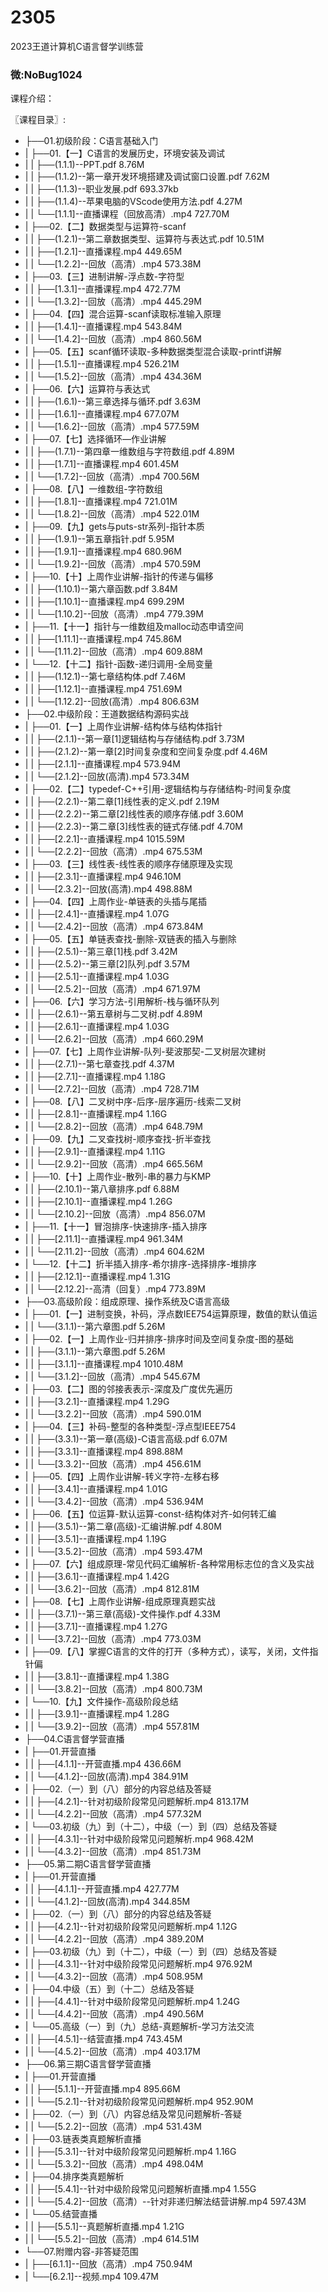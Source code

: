 # 2305
2023王道计算机C语言督学训练营
### 微:NoBug1024 


课程介绍：

〖课程目录〗:

- ├──01.初级阶段：C语言基础入门  
- |   ├──01.【一】C语言的发展历史，环境安装及调试  
- |   |   ├──(1.1.1)--PPT.pdf  8.76M
- |   |   ├──(1.1.2)--第一章开发环境搭建及调试窗口设置.pdf  7.62M
- |   |   ├──(1.1.3)--职业发展.pdf  693.37kb
- |   |   ├──(1.1.4)--苹果电脑的VScode使用方法.pdf  4.27M
- |   |   └──[1.1.1]--直播课程（回放高清）.mp4  727.70M
- |   ├──02.【二】数据类型与运算符-scanf  
- |   |   ├──(1.2.1)--第二章数据类型、运算符与表达式.pdf  10.51M
- |   |   ├──[1.2.1]--直播课程.mp4  449.65M
- |   |   └──[1.2.2]--回放（高清）.mp4  573.38M
- |   ├──03.【三】进制讲解-浮点数-字符型  
- |   |   ├──[1.3.1]--直播课程.mp4  472.77M
- |   |   └──[1.3.2]--回放（高清）.mp4  445.29M
- |   ├──04.【四】混合运算-scanf读取标准输入原理  
- |   |   ├──[1.4.1]--直播课程.mp4  543.84M
- |   |   └──[1.4.2]--回放（高清）.mp4  860.56M
- |   ├──05.【五】scanf循环读取-多种数据类型混合读取-printf讲解  
- |   |   ├──[1.5.1]--直播课程.mp4  526.21M
- |   |   └──[1.5.2]--回放（高清）.mp4  434.36M
- |   ├──06.【六】运算符与表达式  
- |   |   ├──(1.6.1)--第三章选择与循环.pdf  3.63M
- |   |   ├──[1.6.1]--直播课程.mp4  677.07M
- |   |   └──[1.6.2]--回放（高清）.mp4  577.59M
- |   ├──07.【七】选择循环—作业讲解  
- |   |   ├──(1.7.1)--第四章一维数组与字符数组.pdf  4.89M
- |   |   ├──[1.7.1]--直播课程.mp4  601.45M
- |   |   └──[1.7.2]--回放（高清）.mp4  700.56M
- |   ├──08.【八】一维数组-字符数组  
- |   |   ├──[1.8.1]--直播课程.mp4  721.01M
- |   |   └──[1.8.2]--回放（高清）.mp4  522.01M
- |   ├──09.【九】gets与puts-str系列-指针本质  
- |   |   ├──(1.9.1)--第五章指针.pdf  5.95M
- |   |   ├──[1.9.1]--直播课程.mp4  680.96M
- |   |   └──[1.9.2]--回放（高清）.mp4  570.59M
- |   ├──10.【十】上周作业讲解-指针的传递与偏移  
- |   |   ├──(1.10.1)--第六章函数.pdf  3.84M
- |   |   ├──[1.10.1]--直播课程.mp4  699.29M
- |   |   └──[1.10.2]--回放（高清）.mp4  779.39M
- |   ├──11.【十一】指针与一维数组及malloc动态申请空间  
- |   |   ├──[1.11.1]--直播课程.mp4  745.86M
- |   |   └──[1.11.2]--回放（高清）.mp4  609.88M
- |   └──12.【十二】指针-函数-递归调用-全局变量  
- |   |   ├──(1.12.1)--第七章结构体.pdf  7.46M
- |   |   ├──[1.12.1]--直播课程.mp4  751.69M
- |   |   └──[1.12.2]--回放(高清）.mp4  806.63M
- ├──02.中级阶段：王道数据结构源码实战  
- |   ├──01.【一】上周作业讲解-结构体与结构体指针  
- |   |   ├──(2.1.1)--第一章[1]逻辑结构与存储结构.pdf  3.73M
- |   |   ├──(2.1.2)--第一章[2]时间复杂度和空间复杂度.pdf  4.46M
- |   |   ├──[2.1.1]--直播课程.mp4  573.94M
- |   |   └──[2.1.2]--回放(高清).mp4  573.34M
- |   ├──02.【二】typedef-C++引用-逻辑结构与存储结构-时间复杂度  
- |   |   ├──(2.2.1)--第二章[1]线性表的定义.pdf  2.19M
- |   |   ├──(2.2.2)--第二章[2]线性表的顺序存储.pdf  3.60M
- |   |   ├──(2.2.3)--第二章[3]线性表的链式存储.pdf  4.70M
- |   |   ├──[2.2.1]--直播课程.mp4  1015.59M
- |   |   └──[2.2.2]--回放（高清）.mp4  675.53M
- |   ├──03.【三】线性表-线性表的顺序存储原理及实现  
- |   |   ├──[2.3.1]--直播课程.mp4  946.10M
- |   |   └──[2.3.2]--回放(高清).mp4  498.88M
- |   ├──04.【四】上周作业-单链表的头插与尾插  
- |   |   ├──[2.4.1]--直播课程.mp4  1.07G
- |   |   └──[2.4.2]--回放（高清）.mp4  673.84M
- |   ├──05.【五】单链表查找-删除-双链表的插入与删除  
- |   |   ├──(2.5.1)--第三章[1]栈.pdf  3.42M
- |   |   ├──(2.5.2)--第三章[2]队列.pdf  3.57M
- |   |   ├──[2.5.1]--直播课程.mp4  1.03G
- |   |   └──[2.5.2]--回放（高清）.mp4  671.97M
- |   ├──06.【六】学习方法-引用解析-栈与循环队列  
- |   |   ├──(2.6.1)--第五章树与二叉树.pdf  4.89M
- |   |   ├──[2.6.1]--直播课程.mp4  1.03G
- |   |   └──[2.6.2]--回放（高清）.mp4  660.29M
- |   ├──07.【七】上周作业讲解-队列-斐波那契-二叉树层次建树  
- |   |   ├──(2.7.1)--第七章查找.pdf  4.37M
- |   |   ├──[2.7.1]--直播课程.mp4  1.18G
- |   |   └──[2.7.2]--回放（高清）.mp4  728.71M
- |   ├──08.【八】二叉树中序-后序-层序遍历-线索二叉树  
- |   |   ├──[2.8.1]--直播课程.mp4  1.16G
- |   |   └──[2.8.2]--回放（高清）.mp4  648.79M
- |   ├──09.【九】二叉查找树-顺序查找-折半查找  
- |   |   ├──[2.9.1]--直播课程.mp4  1.11G
- |   |   └──[2.9.2]--回放（高清）.mp4  665.56M
- |   ├──10.【十】上周作业-散列-串的暴力与KMP  
- |   |   ├──(2.10.1)--第八章排序.pdf  6.88M
- |   |   ├──[2.10.1]--直播课程.mp4  1.26G
- |   |   └──[2.10.2]--回放（高清）.mp4  856.07M
- |   ├──11.【十一】冒泡排序-快速排序-插入排序  
- |   |   ├──[2.11.1]--直播课程.mp4  961.34M
- |   |   └──[2.11.2]--回放（高清）.mp4  604.62M
- |   └──12.【十二】折半插入排序-希尔排序-选择排序-堆排序  
- |   |   ├──[2.12.1]--直播课程.mp4  1.31G
- |   |   └──[2.12.2]--高清（回复）.mp4  773.89M
- ├──03.高级阶段：组成原理、操作系统及C语言高级  
- |   ├──01.【一】进制变换，补码，浮点数IEE754运算原理，数值的默认值运  
- |   |   └──(3.1.1)--第六章图.pdf  5.26M
- |   ├──02.【一】上周作业-归并排序-排序时间及空间复杂度-图的基础  
- |   |   ├──(3.1.1)--第六章图.pdf  5.26M
- |   |   ├──[3.1.1]--直播课程.mp4  1010.48M
- |   |   └──[3.1.2]--回放（高清）.mp4  545.67M
- |   ├──03.【二】图的邻接表表示-深度及广度优先遍历  
- |   |   ├──[3.2.1]--直播课程.mp4  1.29G
- |   |   └──[3.2.2]--回放（高清）.mp4  590.01M
- |   ├──04.【三】补码-整型的各种类型-浮点型IEEE754  
- |   |   ├──(3.3.1)--第一章(高级)-C语言高级.pdf  6.07M
- |   |   ├──[3.3.1]--直播课程.mp4  898.88M
- |   |   └──[3.3.2]--回放（高清）.mp4  456.61M
- |   ├──05.【四】上周作业讲解-转义字符-左移右移  
- |   |   ├──[3.4.1]--直播课程.mp4  1.01G
- |   |   └──[3.4.2]--回放（高清）.mp4  536.94M
- |   ├──06.【五】位运算-默认运算-const-结构体对齐-如何转汇编  
- |   |   ├──(3.5.1)--第二章(高级)-汇编讲解.pdf  4.80M
- |   |   ├──[3.5.1]--直播课程.mp4  1.19G
- |   |   └──[3.5.2]--回放（高清）.mp4  593.47M
- |   ├──07.【六】组成原理-常见代码汇编解析-各种常用标志位的含义及实战  
- |   |   ├──[3.6.1]--直播课程.mp4  1.42G
- |   |   └──[3.6.2]--回放（高清）.mp4  812.81M
- |   ├──08.【七】上周作业讲解-组成原理真题实战  
- |   |   ├──(3.7.1)--第三章(高级)-文件操作.pdf  4.33M
- |   |   ├──[3.7.1]--直播课程.mp4  1.27G
- |   |   └──[3.7.2]--回放（高清）.mp4  773.03M
- |   ├──09.【八】掌握C语言的文件的打开（多种方式），读写，关闭，文件指针偏  
- |   |   ├──[3.8.1]--直播课程.mp4  1.38G
- |   |   └──[3.8.2]--回放（高清）.mp4  800.73M
- |   └──10.【九】文件操作-高级阶段总结  
- |   |   ├──[3.9.1]--直播课程.mp4  1.28G
- |   |   └──[3.9.2]--回放（高清）.mp4  557.81M
- ├──04.C语言督学营直播  
- |   ├──01.开营直播  
- |   |   ├──[4.1.1]--开营直播.mp4  436.66M
- |   |   └──[4.1.2]--回放(高清).mp4  384.91M
- |   ├──02.（一）到（八）部分的内容总结及答疑  
- |   |   ├──[4.2.1]--针对初级阶段常见问题解析.mp4  813.17M
- |   |   └──[4.2.2]--回放（高清）.mp4  577.32M
- |   └──03.初级（九）到（十二），中级（一）到（四）总结及答疑  
- |   |   ├──[4.3.1]--针对中级阶段常见问题解析.mp4  968.42M
- |   |   └──[4.3.2]--回放（高清）.mp4  851.73M
- ├──05.第二期C语言督学营直播  
- |   ├──01.开营直播  
- |   |   ├──[4.1.1]--开营直播.mp4  427.77M
- |   |   └──[4.1.2]--回放(高清).mp4  344.85M
- |   ├──02.（一）到（八）部分的内容总结及答疑  
- |   |   ├──[4.2.1]--针对初级阶段常见问题解析.mp4  1.12G
- |   |   └──[4.2.2]--回放（高清）.mp4  389.20M
- |   ├──03.初级（九）到（十二），中级（一）到（四）总结及答疑  
- |   |   ├──[4.3.1]--针对中级阶段常见问题解析.mp4  976.92M
- |   |   └──[4.3.2]--回放（高清）.mp4  508.95M
- |   ├──04.中级（五）到（十二）总结及答疑  
- |   |   ├──[4.4.1]--针对中级阶段常见问题解析.mp4  1.24G
- |   |   └──[4.4.2]--回放（高清）.mp4  490.56M
- |   └──05.高级（一）到（九）总结-真题解析-学习方法交流  
- |   |   ├──[4.5.1]--结营直播.mp4  743.45M
- |   |   └──[4.5.2]--回放（高清）.mp4  403.17M
- ├──06.第三期C语言督学营直播  
- |   ├──01.开营直播  
- |   |   ├──[5.1.1]--开营直播.mp4  895.66M
- |   |   └──[5.2.1]--针对初级阶段常见问题解析.mp4  952.90M
- |   ├──02.（一）到（八）内容总结及常见问题解析-答疑  
- |   |   └──[5.2.2]--回放（高清）.mp4  531.43M
- |   ├──03.链表类真题解析直播  
- |   |   ├──[5.3.1]--针对中级阶段常见问题解析.mp4  1.16G
- |   |   └──[5.3.2]--回放（高清）.mp4  498.04M
- |   ├──04.排序类真题解析  
- |   |   ├──[5.4.1]--针对中级阶段常见问题解析直播.mp4  1.55G
- |   |   └──[5.4.2]--回放（高清）--针对非递归解法结营讲解.mp4  597.43M
- |   └──05.结营直播  
- |   |   ├──[5.5.1]--真题解析直播.mp4  1.21G
- |   |   └──[5.5.2]--回放（高清）.mp4  614.51M
- └──07.附赠内容-非答疑范围  
- |   ├──[6.1.1]--回放（高清）.mp4  750.94M
- |   └──[6.2.1]--视频.mp4  109.47M
